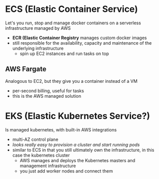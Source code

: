 # ECS (Elastic Container Service)
Let's you run, stop and manage docker containers on a serverless infrastructure managed by AWS
- **ECR (Elastic Container Registry** manages custom docker images
- still responsible for the availability, capacity and maintenance of the underlying infrastructure
  - spin up EC2 instances and run tasks on top

## AWS Fargate
Analogous to EC2, but they give you a container instead of a VM
- per-second billing, useful for tasks
- this is the AWS managed solution

# EKS (Elastic Kubernetes Service?)
Is managed kubernetes, with built-in AWS integrations
- multi-AZ control plane
- *looks really easy to provision a cluster and start running pods*
- similar to ECS in that you still ultimately own the infrastructure, in this case the kubernetes cluster
  - AWS manages and deploys the Kubernetes masters and management infrastructure
  - you just add worker nodes and connect them
